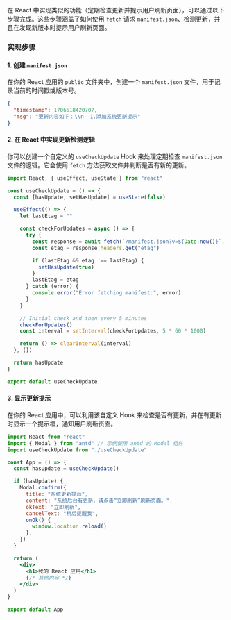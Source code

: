 在 React 中实现类似的功能（定期检查更新并提示用户刷新页面），可以通过以下步骤完成。这些步骤涵盖了如何使用 `fetch` 请求 `manifest.json`、检测更新，并且在发现新版本时提示用户刷新页面。

### 实现步骤

#### 1. 创建 `manifest.json`

在你的 React 应用的 `public` 文件夹中，创建一个 `manifest.json` 文件，用于记录当前的时间戳或版本号。

```json
{
  "timestamp": 1706518420707,
  "msg": "更新内容如下：\\n--1.添加系统更新提示"
}
```

#### 2. 在 React 中实现更新检测逻辑

你可以创建一个自定义的 `useCheckUpdate` Hook 来处理定期检查 `manifest.json` 文件的逻辑。它会使用 `fetch` 方法获取文件并判断是否有新的更新。

```jsx
import React, { useEffect, useState } from "react"

const useCheckUpdate = () => {
  const [hasUpdate, setHasUpdate] = useState(false)

  useEffect(() => {
    let lastEtag = ""

    const checkForUpdates = async () => {
      try {
        const response = await fetch(`/manifest.json?v=${Date.now()}`, { method: "HEAD" })
        const etag = response.headers.get("etag")

        if (lastEtag && etag !== lastEtag) {
          setHasUpdate(true)
        }
        lastEtag = etag
      } catch (error) {
        console.error("Error fetching manifest:", error)
      }
    }

    // Initial check and then every 5 minutes
    checkForUpdates()
    const interval = setInterval(checkForUpdates, 5 * 60 * 1000)

    return () => clearInterval(interval)
  }, [])

  return hasUpdate
}

export default useCheckUpdate
```

#### 3. 显示更新提示

在你的 React 应用中，可以利用该自定义 Hook 来检查是否有更新，并在有更新时显示一个提示框，通知用户刷新页面。

```jsx
import React from "react"
import { Modal } from "antd" // 示例使用 antd 的 Modal 组件
import useCheckUpdate from "./useCheckUpdate"

const App = () => {
  const hasUpdate = useCheckUpdate()

  if (hasUpdate) {
    Modal.confirm({
      title: "系统更新提示",
      content: "系统后台有更新，请点击“立即刷新”刷新页面。",
      okText: "立即刷新",
      cancelText: "稍后提醒我",
      onOk() {
        window.location.reload()
      },
    })
  }

  return (
    <div>
      <h1>我的 React 应用</h1>
      {/* 其他内容 */}
    </div>
  )
}

export default App
```
